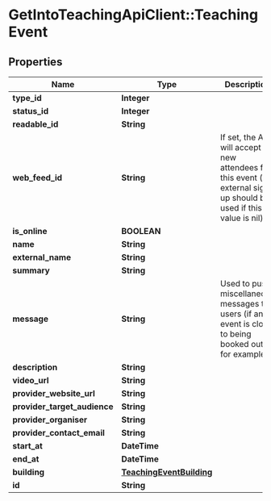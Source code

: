 # GetIntoTeachingApiClient::TeachingEvent

## Properties
Name | Type | Description | Notes
------------ | ------------- | ------------- | -------------
**type_id** | **Integer** |  | [optional] 
**status_id** | **Integer** |  | [optional] 
**readable_id** | **String** |  | [optional] 
**web_feed_id** | **String** | If set, the API will accept new attendees for this event (an external sign up should be used if this value is nil). | [optional] 
**is_online** | **BOOLEAN** |  | [optional] 
**name** | **String** |  | [optional] 
**external_name** | **String** |  | [optional] 
**summary** | **String** |  | [optional] 
**message** | **String** | Used to push miscellaneous messages to users (if an event is close to being booked out, for example). | [optional] 
**description** | **String** |  | [optional] 
**video_url** | **String** |  | [optional] 
**provider_website_url** | **String** |  | [optional] 
**provider_target_audience** | **String** |  | [optional] 
**provider_organiser** | **String** |  | [optional] 
**provider_contact_email** | **String** |  | [optional] 
**start_at** | **DateTime** |  | [optional] 
**end_at** | **DateTime** |  | [optional] 
**building** | [**TeachingEventBuilding**](TeachingEventBuilding.md) |  | [optional] 
**id** | **String** |  | [optional] 


